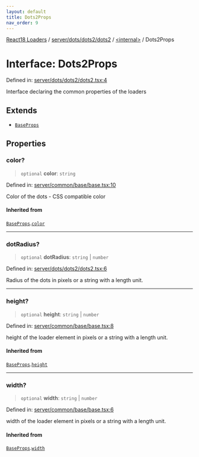 ```yaml
---
layout: default
title: Dots2Props
nav_order: 9
---
```


[React18 Loaders](../../../../../../modules.md) / [server/dots/dots2/dots2](../../README.md) / [\<internal\>](../README.md) / Dots2Props

# Interface: Dots2Props

Defined in: [server/dots/dots2/dots2.tsx:4](https://github.com/react18-tools/turborepo-template/blob/da96170e6e8ed2d4305f5f17fef4813021a270f1/lib/src/server/dots/dots2/dots2.tsx#L4)

Interface declaring the common properties of the loaders

## Extends

- [`BaseProps`](../../../../../common/base/base/interfaces/BaseProps.md)

## Properties

### color?

> `optional` **color**: `string`

Defined in: [server/common/base/base.tsx:10](https://github.com/react18-tools/turborepo-template/blob/da96170e6e8ed2d4305f5f17fef4813021a270f1/lib/src/server/common/base/base.tsx#L10)

Color of the dots - CSS compatible color

#### Inherited from

[`BaseProps`](../../../../../common/base/base/interfaces/BaseProps.md).[`color`](../../../../../common/base/base/interfaces/BaseProps.md#color)

---

### dotRadius?

> `optional` **dotRadius**: `string` \| `number`

Defined in: [server/dots/dots2/dots2.tsx:6](https://github.com/react18-tools/turborepo-template/blob/da96170e6e8ed2d4305f5f17fef4813021a270f1/lib/src/server/dots/dots2/dots2.tsx#L6)

Radius of the dots in pixels or a string with a length unit.

---

### height?

> `optional` **height**: `string` \| `number`

Defined in: [server/common/base/base.tsx:8](https://github.com/react18-tools/turborepo-template/blob/da96170e6e8ed2d4305f5f17fef4813021a270f1/lib/src/server/common/base/base.tsx#L8)

height of the loader element in pixels or a string with a length unit.

#### Inherited from

[`BaseProps`](../../../../../common/base/base/interfaces/BaseProps.md).[`height`](../../../../../common/base/base/interfaces/BaseProps.md#height)

---

### width?

> `optional` **width**: `string` \| `number`

Defined in: [server/common/base/base.tsx:6](https://github.com/react18-tools/turborepo-template/blob/da96170e6e8ed2d4305f5f17fef4813021a270f1/lib/src/server/common/base/base.tsx#L6)

width of the loader element in pixels or a string with a length unit.

#### Inherited from

[`BaseProps`](../../../../../common/base/base/interfaces/BaseProps.md).[`width`](../../../../../common/base/base/interfaces/BaseProps.md#width)
